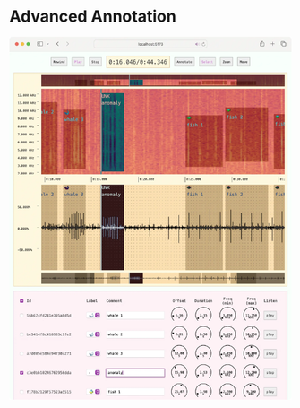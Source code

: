 # Advanced Annotation

![resources/example-advanced-annotation.webp](../../resources/example-advanced-annotation.webp)

